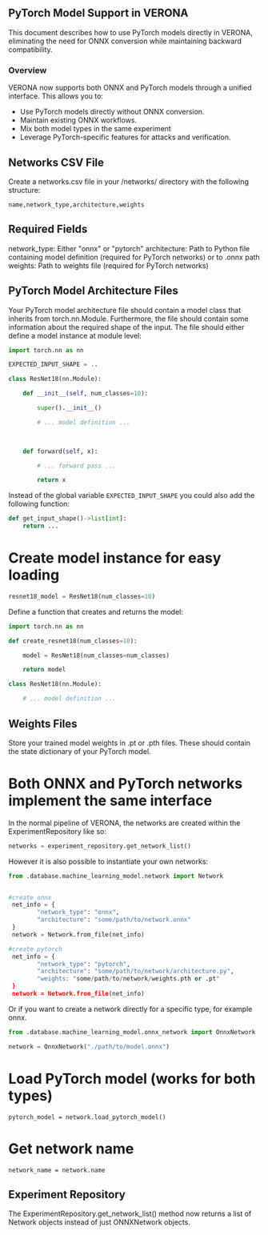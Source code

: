 ## PyTorch Model Support in VERONA
This document describes how to use PyTorch models directly in VERONA, eliminating the need for ONNX conversion while maintaining backward compatibility.

### Overview
VERONA now supports both ONNX and PyTorch models through a unified interface. This allows you to:

- Use PyTorch models directly without ONNX conversion. 
- Maintain existing ONNX workflows. 
- Mix both model types in the same experiment
- Leverage PyTorch-specific features for attacks and verification.


## Networks CSV File
Create a networks.csv file in your /networks/ directory with the following structure:

``name,network_type,architecture,weights``


## Required Fields
network_type: Either "onnx" or "pytorch"
architecture: Path to Python file containing model definition (required for PyTorch networks) or to .onnx path
weights: Path to weights file (required for PyTorch networks)

## PyTorch Model Architecture Files
Your PyTorch model architecture file should contain a model class that inherits from torch.nn.Module. 
Furthermore, the file should contain some information about the required shape of the input. 
The file should either define a model instance at module level:

```python
import torch.nn as nn

EXPECTED_INPUT_SHAPE = ..

class ResNet18(nn.Module):

    def __init__(self, num_classes=10):

        super().__init__()

        # ... model definition ...

    

    def forward(self, x):

        # ... forward pass ...

        return x
```

Instead of the global variable `EXPECTED_INPUT_SHAPE` you could also add the following function:

```python
def get_input_shape()->list[int]:
    return ...
```

# Create model instance for easy loading
```python
resnet18_model = ResNet18(num_classes=10)
```

Define a function that creates and returns the model:

```python
import torch.nn as nn

def create_resnet18(num_classes=10):

    model = ResNet18(num_classes=num_classes)

    return model

class ResNet18(nn.Module):

    # ... model definition ...
```


## Weights Files
Store your trained model weights in .pt or .pth files. These should contain the state dictionary of your PyTorch model.

# Both ONNX and PyTorch networks implement the same interface


In the normal pipeline of VERONA, the networks are created within the ExperimentRepository like so:

```python
networks = experiment_repository.get_network_list()
```

However it is also possible to instantiate your own networks: 

```python
from .database.machine_learning_model.network import Network


#create onnx
 net_info = {
        "network_type": "onnx", 
        "architecture": "some/path/to/network.onnx"
 }
 network = Network.from_file(net_info) 

#create pytorch
 net_info = {
        "network_type": "pytorch", 
        "architecture": "some/path/to/network/architecture.py", 
        "weights: "some/path/to/network/weights.pth or .pt"
 }
 network = Network.from_file(net_info) 

```

Or if you want to create a network directly for a specific type, for example onnx. 

```python
from .database.machine_learning_model.onnx_network import OnnxNetwork

network = OnnxNetwork("./path/to/model.onnx")
```




# Load PyTorch model (works for both types)

``pytorch_model = network.load_pytorch_model()``

# Get network name

``network_name = network.name``



## Experiment Repository
The ExperimentRepository.get_network_list() method now returns a list of Network objects instead of just ONNXNetwork objects.

